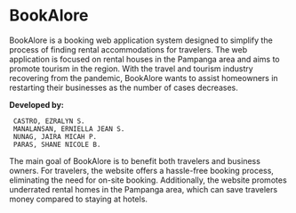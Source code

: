 # BookAlore
BookAlore is a booking web application system designed to simplify the process of finding rental accommodations for travelers. The web application is focused on rental houses in the Pampanga area and aims to promote tourism in the region. With the travel and tourism industry recovering from the pandemic, BookAlore wants to assist homeowners in restarting their businesses as the number of cases decreases.

**Developed by:**

     CASTRO, EZRALYN S.
     MANALANSAN, ERNIELLA JEAN S.
     NUNAG, JAIRA MICAH P.
     PARAS, SHANE NICOLE B.
 
The main goal of BookAlore is to benefit both travelers and business owners. For travelers, the website offers a hassle-free booking process, eliminating the need for on-site booking. Additionally, the website promotes underrated rental homes in the Pampanga area, which can save travelers money compared to staying at hotels.
